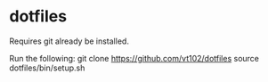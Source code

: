 dotfiles
========

Requires git already be installed.

Run the following:
git clone https://github.com/vt102/dotfiles
source dotfiles/bin/setup.sh

